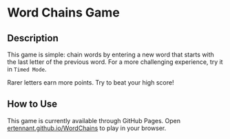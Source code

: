 # Word Chains Game 

## Description 

This game is simple: chain words by entering a new word that starts with the last letter of the previous word. For a more challenging experience, try it in `Timed Mode`. 

Rarer letters earn more points. Try to beat your high score! 

## How to Use 

This game is currently available through GitHub Pages. Open [ertennant.github.io/WordChains](ertennant.github.io/WordChains) to play in your browser. 
